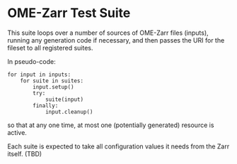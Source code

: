 # OME-Zarr Test Suite

This suite loops over a number of sources of OME-Zarr files (inputs),
running any generation code if necessary, and then passes the URI for
the fileset to all registered suites.

In pseudo-code:

```
for input in inputs:
    for suite in suites:
        input.setup()
        try:
            suite(input)
        finally:
            input.cleanup()
```

so that at any one time, at most one (potentially generated) resource
is active.

Each suite is expected to take all configuration values it needs
from the Zarr itself. (TBD)
